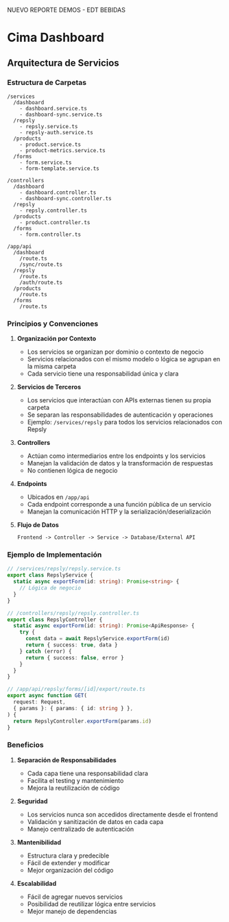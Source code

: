 NUEVO REPORTE DEMOS - EDT BEBIDAS

# Cima Dashboard

## Arquitectura de Servicios

### Estructura de Carpetas

```
/services
  /dashboard
    - dashboard.service.ts
    - dashboard-sync.service.ts
  /repsly
    - repsly.service.ts
    - repsly-auth.service.ts
  /products
    - product.service.ts
    - product-metrics.service.ts
  /forms
    - form.service.ts
    - form-template.service.ts

/controllers
  /dashboard
    - dashboard.controller.ts
    - dashboard-sync.controller.ts
  /repsly
    - repsly.controller.ts
  /products
    - product.controller.ts
  /forms
    - form.controller.ts

/app/api
  /dashboard
    /route.ts
    /sync/route.ts
  /repsly
    /route.ts
    /auth/route.ts
  /products
    /route.ts
  /forms
    /route.ts
```

### Principios y Convenciones

1. **Organización por Contexto**

   - Los servicios se organizan por dominio o contexto de negocio
   - Servicios relacionados con el mismo modelo o lógica se agrupan en la misma carpeta
   - Cada servicio tiene una responsabilidad única y clara

2. **Servicios de Terceros**

   - Los servicios que interactúan con APIs externas tienen su propia carpeta
   - Se separan las responsabilidades de autenticación y operaciones
   - Ejemplo: `/services/repsly` para todos los servicios relacionados con Repsly

3. **Controllers**

   - Actúan como intermediarios entre los endpoints y los servicios
   - Manejan la validación de datos y la transformación de respuestas
   - No contienen lógica de negocio

4. **Endpoints**

   - Ubicados en `/app/api`
   - Cada endpoint corresponde a una función pública de un servicio
   - Manejan la comunicación HTTP y la serialización/deserialización

5. **Flujo de Datos**
   ```
   Frontend -> Controller -> Service -> Database/External API
   ```

### Ejemplo de Implementación

```typescript
// /services/repsly/repsly.service.ts
export class RepslyService {
  static async exportForm(id: string): Promise<string> {
    // Lógica de negocio
  }
}

// /controllers/repsly/repsly.controller.ts
export class RepslyController {
  static async exportForm(id: string): Promise<ApiResponse> {
    try {
      const data = await RepslyService.exportForm(id)
      return { success: true, data }
    } catch (error) {
      return { success: false, error }
    }
  }
}

// /app/api/repsly/forms/[id]/export/route.ts
export async function GET(
  request: Request,
  { params }: { params: { id: string } },
) {
  return RepslyController.exportForm(params.id)
}
```

### Beneficios

1. **Separación de Responsabilidades**

   - Cada capa tiene una responsabilidad clara
   - Facilita el testing y mantenimiento
   - Mejora la reutilización de código

2. **Seguridad**

   - Los servicios nunca son accedidos directamente desde el frontend
   - Validación y sanitización de datos en cada capa
   - Manejo centralizado de autenticación

3. **Mantenibilidad**

   - Estructura clara y predecible
   - Fácil de extender y modificar
   - Mejor organización del código

4. **Escalabilidad**
   - Fácil de agregar nuevos servicios
   - Posibilidad de reutilizar lógica entre servicios
   - Mejor manejo de dependencias

